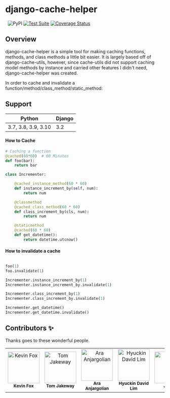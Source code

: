 django-cache-helper
===================

&nbsp;
![PyPI](https://img.shields.io/pypi/v/django-cache-helper?color=green)
[![Test Suite](https://github.com/ycharts/django_cache_helper/actions/workflows/main.yml/badge.svg?branch=master)](https://github.com/ycharts/django_cache_helper/actions/workflows/main.yml)
[![Coverage Status](https://coveralls.io/repos/github/ycharts/django_cache_helper/badge.svg?branch=master)](https://coveralls.io/github/ycharts/django_cache_helper?branch=master)

## Overview
django-cache-helper is a simple tool for making caching functions, methods, and class methods a little bit easier.
It is largely based off of django-cache-utils, however, since cache-utils did not support caching model methods by instance and carried other features I didn't need, django-cache-helper was created.

In order to cache and invalidate a function/method/class_method/static_method:

## Support

| Python | Django |
|--------|--------|
|  3.7, 3.8, 3.9, 3.10      | 3.2    |


#### How to Cache

```python
# Caching a function
@cached(60*60)  # 60 Minutes
def foo(bar):
	return bar

class Incrementer:

    @cached_instance_method(60 * 60)
    def instance_increment_by(self, num):
        return num

    @classmethod
    @cached_class_method(60 * 60)
    def class_increment_by(cls, num):
        return num

    @staticmethod
    @cached(60 * 60)
    def get_datetime():
        return datetime.utcnow()
```

#### How to invalidate a cache

```python

foo(1)
foo.invalidate(1)

Incrementer.instance_increment_by(1)
Incrementer.instance_increment_by.invalidate(1)

Incrementer.class_increment_by(1)
Incrementer.class_increment_by.invalidate(1)

Incrementer.get_datetime()
Incrementer.get_datetime.invalidate()
```


## Contributors ✨

Thanks goes to these wonderful people.

<!-- ALL-CONTRIBUTORS-LIST:START - Do not remove or modify this section -->
<!-- prettier-ignore-start -->
<!-- markdownlint-disable -->
<table>
  <tr>
    <td align="center"><img src="https://avatars.githubusercontent.com/u/2000316?v=4" width="100px;" alt="Kevin Fox"/><br /><sub><b>Kevin Fox</b></sub></td>
    <td align="center"><img src="https://avatars.githubusercontent.com/u/3022071?v=4" width="100px;" alt="Tom Jakeway"/><br /><sub><b>Tom Jakeway</b></sub></td>
    <td align="center"><img src="https://avatars.githubusercontent.com/u/83293?v=4" width="100px;" alt="Ara Anjargolian"/><br /><sub><b>Ara Anjargolian</b></sub></td>
    <td align="center"><img src="https://avatars.githubusercontent.com/u/15602942?v=4" width="100px;" alt="Hyuckin David Lim"/><br /><sub><b>Hyuckin David Lim</b></sub></td>
    <td align="center"><img src="https://avatars.githubusercontent.com/u/1248116?v=4" width="100px;" alt="James"/><br /><sub><b>James</b></sub></td>
  </tr>
</table>

<!-- markdownlint-enable -->
<!-- prettier-ignore-end -->
<!-- ALL-CONTRIBUTORS-LIST:END -->
